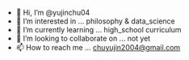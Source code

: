 - 👋 Hi, I’m @yujinchu04
- 👀 I’m interested in ... philosophy & data_science
- 🌱 I’m currently learning ... high_school curriculum
- 💞️ I’m looking to collaborate on ... not yet
- 📫 How to reach me ... chuyujin2004@gmail.com

<!---
yujinchu04/yujinchu04 is a ✨ special ✨ repository because its `README.md` (this file) appears on your GitHub profile.
You can click the Preview link to take a look at your changes.
--->
